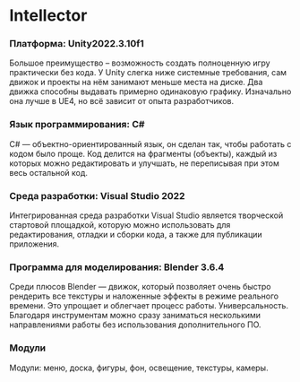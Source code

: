 # Intellector

### Платформа: Unity2022.3.10f1
Большое преимущество – возможность создать полноценную игру практически без кода. У Unity слегка ниже системные требования, сам движок и проекты на нём занимают меньше места на диске. Два движка способны выдавать примерно одинаковую графику. Изначально она лучше в UE4, но всё зависит от опыта разработчиков.


### Язык программирования: C#
C# — объектно-ориентированный язык, он сделан так, чтобы работать с кодом было проще. Код делится на фрагменты (объекты), каждый из которых можно редактировать и улучшать, не переписывая при этом весь остальной код.


### Среда разработки: Visual Studio 2022
Интегрированная среда разработки Visual Studio является творческой стартовой площадкой, которую можно использовать для редактирования, отладки и сборки кода, а также для публикации приложения.


### Программа для моделирования: Blender 3.6.4
Среди плюсов Blender ― движок, который позволяет очень быстро рендерить все текстуры и наложенные эффекты в режиме реального времени. Это упрощает и облегчает процесс работы. Универсальность. Благодаря инструментам можно сразу заниматься несколькими направлениями работы без использования дополнительного ПО.

### Модули
Модули: меню, доска, фигуры, фон, освещение, текстуры, камеры.
